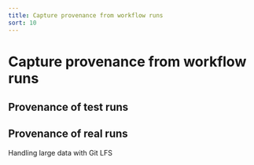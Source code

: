 ```yaml
---
title: Capture provenance from workflow runs
sort: 10
---
```


# Capture provenance from workflow runs

## Provenance of test runs

## Provenance of real runs

Handling large data with Git LFS